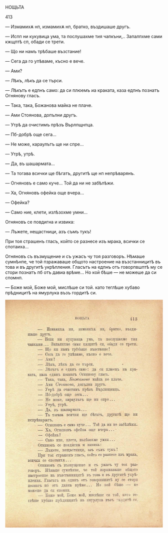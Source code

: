 ﻿НОЩЬТА

413

— Измамихѫ нп, измамихѫ нп, братко, въздишаше другъ.

— Испп ни кукувица ума, та послушахме тия чапкъни,.. Запалпхме сами кжщптѣ сп, обади се трети.

— Що ни намъ трѣбаше възстание!

— Сега да го упѣваме, късно е вече.

— Ами?

— Лѣкъ, лѣкъ да се търси.

— Лѣкътъ е едпнъ само: да си плюемъ иа краката, каза едпнъ познатъ Огнянову гласъ.

— Така, така, Божанова майка не плаче.

— Ами Стоянова, допълни другъ.

— Утрѣ да очистимъ прѣзъ Върлпщнпца.

— Пб-добрѣ още сега...

— Не може, караулътъ ще ни спре...

— Утрѣ, утрѣ.

— Да, въ шашармата...

— Та тогава всички ще бѣгатъ, другитѣ ще нп непрѣварянъ.

— Огняновъ е само куче... Той да ни не забѣлѣжи.

— Ха, Огняновъ офейка още вчера...

— Офейка?

— Само ние, клети, излѣзохме умни...

Огняновъ се повдигна и извика:

— Лъжете, нещастници, азъ съмъ тукъ!

При тоя страшенъ гласъ, който се разнесе изъ мрака, всички се спотаиха...

Огняновъ съ възмущение и съ ужасъ чу тоя разговоръ. Нѣмаше сумнѣнпе, че той пзражаваше общото настроение на възстанницитѣ въ това и въ другитѣ укрѣпления. Гласътъ на едпнъ отъ говорпвшптѣ му се стори познатъ пб отъ давиа врѣме... Но кой бѣше — не можеше да си спомнп.

— Боже мой, Боже мой, мислѣше си той. като теглѣше хубаво прѣдницитѣ на ямурлука възъ гордитѣ си.

![original](images/460.jpg)

